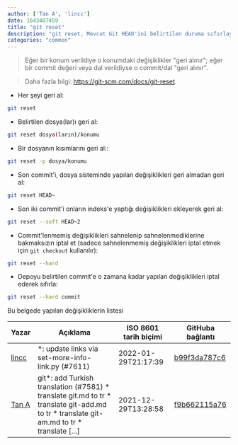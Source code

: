 ```yaml
---
author: ['Tan A', 'lincc']
date: 1643487459
title: "git reset"
description: "git reset, Mevcut Git HEAD'ini belirtilen duruma sıfırlayarak commit'leri veya değişiklikleri geri al."
categories: "common"
---
```

> Eğer bir konum verildiye o konumdaki değişiklikler "geri alınır"; eğer bir commit değeri veya dal verildiyse o commit/dal "geri alınır".

> Daha fazla bilgi: <https://git-scm.com/docs/git-reset>.

- Her şeyi geri al:

```bash
git reset
```

- Belirtilen dosya(lar)ı geri al:

```bash
git reset dosya(ların)/konumu
```

- Bir dosyanın kısımlarını geri al::

```bash
git reset -p dosya/konumu
```

- Son commit'i, dosya sisteminde yapılan değişiklikleri geri almadan geri al:

```bash
git reset HEAD~
```

- Son iki commit'i onların indeks'e yaptığı değişiklikleri ekleyerek geri al:

```bash
git reset --soft HEAD~2
```

- Commit'lenmemiş değişiklikleri sahnelenip sahnelenmediklerine bakmaksızın iptal et (sadece sahnelenmemiş değişiklikleri iptal etmek için `git checkout` kullanılır):

```bash
git reset --hard
```

- Depoyu belirtilen commit'e o zamana kadar yapılan değişiklikleri iptal ederek sıfırla:

```bash
git reset --hard commit
```
Bu belgede yapılan değişikliklerin listesi


Yazar | Açıklama | ISO 8601 tarih biçimi | GitHuba bağlantı
------|-----|-----|-----
[lincc](mailto:46962923+blueskyson@users.noreply.github.com) | *: update links via set-more-info-link.py (#7611) | 2022-01-29T21:17:39 | [b99f3da787c6](https://github.com/tldr-pages/tldr/commit/b99f3da787c6f43a545b9cb5ebd8265b1367fbc4)
[Tan A](mailto:40173707+yutyo@users.noreply.github.com) | git*: add Turkish translation (#7581) * translate git.md to tr * translate git-add.md to tr * translate git-am.md to tr * translate [...] | 2021-12-29T13:28:58 | [f9b662115a76](https://github.com/tldr-pages/tldr/commit/f9b662115a765f843982cea237d608aab423e3f7)

